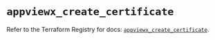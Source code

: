 # `appviewx_create_certificate`

Refer to the Terraform Registry for docs: [`appviewx_create_certificate`](https://registry.terraform.io/providers/appviewx/appviewx/1.0.8/docs/resources/create_certificate).
